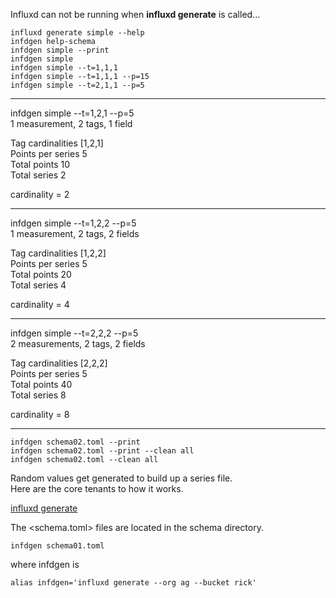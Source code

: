
Influxd can not be running when **influxd generate** is called...

```
influxd generate simple --help
infdgen help-schema
infdgen simple --print
infdgen simple
infdgen simple --t=1,1,1
infdgen simple --t=1,1,1 --p=15
infdgen simple --t=2,1,1 --p=5
```

----------------------------------

infdgen simple --t=1,2,1 --p=5   
1 measurement, 2 tags, 1 field   

Tag cardinalities        [1,2,1]   
Points per series        5   
Total points             10   
Total series             2   

cardinality = 2   

----------------------------------

infdgen simple --t=1,2,2 --p=5   
1 measurement, 2 tags, 2 fields   

Tag cardinalities        [1,2,2]   
Points per series        5   
Total points             20   
Total series             4   

cardinality = 4   

----------------------------------

infdgen simple --t=2,2,2 --p=5   
2 measurements, 2 tags, 2 fields   

Tag cardinalities        [2,2,2]   
Points per series        5   
Total points             40   
Total series             8   

cardinality = 8   

----------------------------------

```
infdgen schema02.toml --print
infdgen schema02.toml --print --clean all
infdgen schema02.toml --clean all
```

Random values get generated to build up a series file.    
Here are the core tenants to how it works.

[influxd generate](https://v2.docs.influxdata.com/v2.0/reference/cli/influxd/generate)

The <schema.toml> files are located in the schema directory.

```
infdgen schema01.toml
```

where infdgen is

```
alias infdgen='influxd generate --org ag --bucket rick'
```
